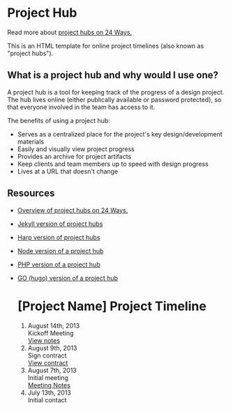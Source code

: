 Project Hub
================

Read more about [project hubs on 24 Ways.](http://24ways.org/2013/project-hubs/)

This is an HTML template for online project timelines (also known as "project hubs").

## What is a project hub and why would I use one?
A project hub is a tool for keeping track of the progress of a design project. The hub lives online (either publically available or password protected), so that everyone involved in the team has access to it.

The benefits of using a project hub:
- Serves as a centralized place for the project's key design/development materials
- Easily and visually view project progress
- Provides an archive for project artifacts
- Keep clients and team members up to speed with design progress
- Lives at a URL that doesn't change

## Resources
- [Overview of project hubs on 24 Ways.](http://24ways.org/2013/project-hubs/)
- [Jekyll version of project hubs](https://github.com/himedlooff/project-timeline)
- [Harp version of project hubs](https://github.com/jorgepedret/harp-project-hub)
- [Node version of a project hub](https://github.com/adorableio/projecthub)
- [PHP version of a project hub](https://github.com/tzi/ProjectHub)
- [GO (hugo) version of a project hub](https://github.com/vjeantet/hugo-theme-projecthub)


	<link rel="stylesheet" type="text/css" href="https://github.com/ghaseminya/project-hub/raw/master/css/style.css" media="all" />
	<h1>[Project Name] Project Timeline</h1>
	<ol class="timeline">
		<li class="tl-node">
			<div class="tl-stamp">August 14th, 2013</div>
			<div class="tl-content">Kickoff Meeting</div>
			<a href="#">View notes</a>
		</li>
		<li class="tl-node">
			<div class="tl-stamp">August 9th, 2013</div>
			<div class="tl-content">Sign contract</div>
			<a href="#">View contract</a>
		</li>
		<li class="tl-node">
			<div class="tl-stamp">August 7th, 2013</div>
			<div class="tl-content">Initial meeting</div>
			<a href="#">Meeting Notes</a>
		</li>
		<li class="tl-node">
			<div class="tl-stamp">July 13th, 2013</div>
			<div class="tl-content">Initial contact</div>
		</li>
	</ol>
